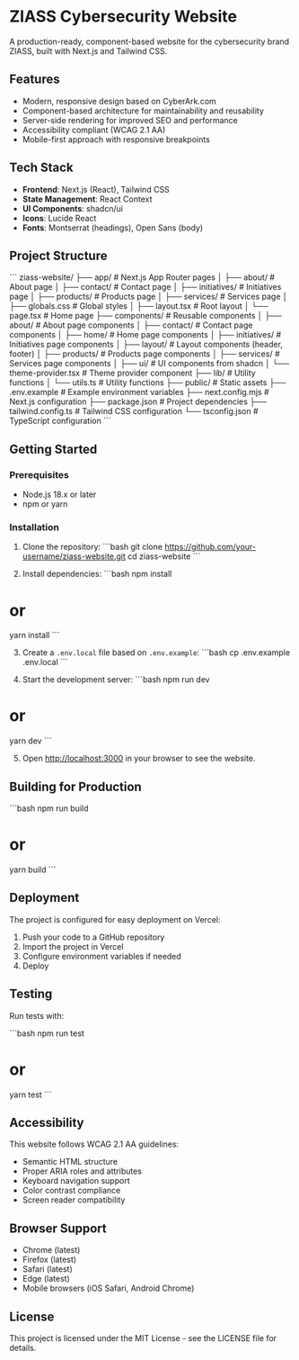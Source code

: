 # ZIASS Cybersecurity Website

A production-ready, component-based website for the cybersecurity brand ZIASS, built with Next.js and Tailwind CSS.

## Features

- Modern, responsive design based on CyberArk.com
- Component-based architecture for maintainability and reusability
- Server-side rendering for improved SEO and performance
- Accessibility compliant (WCAG 2.1 AA)
- Mobile-first approach with responsive breakpoints

## Tech Stack

- **Frontend**: Next.js (React), Tailwind CSS
- **State Management**: React Context
- **UI Components**: shadcn/ui
- **Icons**: Lucide React
- **Fonts**: Montserrat (headings), Open Sans (body)

## Project Structure

\`\`\`
ziass-website/
├── app/                  # Next.js App Router pages
│   ├── about/            # About page
│   ├── contact/          # Contact page
│   ├── initiatives/      # Initiatives page
│   ├── products/         # Products page
│   ├── services/         # Services page
│   ├── globals.css       # Global styles
│   ├── layout.tsx        # Root layout
│   └── page.tsx          # Home page
├── components/           # Reusable components
│   ├── about/            # About page components
│   ├── contact/          # Contact page components
│   ├── home/             # Home page components
│   ├── initiatives/      # Initiatives page components
│   ├── layout/           # Layout components (header, footer)
│   ├── products/         # Products page components
│   ├── services/         # Services page components
│   ├── ui/               # UI components from shadcn
│   └── theme-provider.tsx # Theme provider component
├── lib/                  # Utility functions
│   └── utils.ts          # Utility functions
├── public/               # Static assets
├── .env.example          # Example environment variables
├── next.config.mjs       # Next.js configuration
├── package.json          # Project dependencies
├── tailwind.config.ts    # Tailwind CSS configuration
└── tsconfig.json         # TypeScript configuration
\`\`\`

## Getting Started

### Prerequisites

- Node.js 18.x or later
- npm or yarn

### Installation

1. Clone the repository:
\`\`\`bash
git clone https://github.com/your-username/ziass-website.git
cd ziass-website
\`\`\`

2. Install dependencies:
\`\`\`bash
npm install
# or
yarn install
\`\`\`

3. Create a `.env.local` file based on `.env.example`:
\`\`\`bash
cp .env.example .env.local
\`\`\`

4. Start the development server:
\`\`\`bash
npm run dev
# or
yarn dev
\`\`\`

5. Open [http://localhost:3000](http://localhost:3000) in your browser to see the website.

## Building for Production

\`\`\`bash
npm run build
# or
yarn build
\`\`\`

## Deployment

The project is configured for easy deployment on Vercel:

1. Push your code to a GitHub repository
2. Import the project in Vercel
3. Configure environment variables if needed
4. Deploy

## Testing

Run tests with:

\`\`\`bash
npm run test
# or
yarn test
\`\`\`

## Accessibility

This website follows WCAG 2.1 AA guidelines:

- Semantic HTML structure
- Proper ARIA roles and attributes
- Keyboard navigation support
- Color contrast compliance
- Screen reader compatibility

## Browser Support

- Chrome (latest)
- Firefox (latest)
- Safari (latest)
- Edge (latest)
- Mobile browsers (iOS Safari, Android Chrome)

## License

This project is licensed under the MIT License - see the LICENSE file for details.
